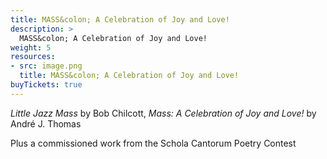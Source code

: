 ```yaml
---
title: MASS&colon; A Celebration of Joy and Love!
description: >
  MASS&colon; A Celebration of Joy and Love!
weight: 5
resources:
- src: image.png
  title: MASS&colon; A Celebration of Joy and Love!
buyTickets: true
---
```


_Little Jazz Mass_ by Bob Chilcott, _Mass&colon; A Celebration of Joy and Love!_ by Andr&eacute; J. Thomas

Plus a commissioned work from the Schola Cantorum Poetry Contest

